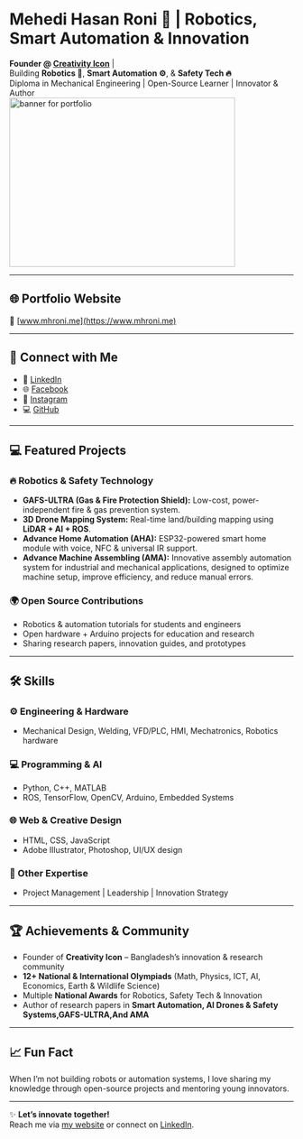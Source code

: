 # Mehedi Hasan Roni 🚀 | Robotics, Smart Automation & Innovation

**Founder @ [Creativity Icon](https://www.creativityicon.com)** |  
Building **Robotics 🤖**, **Smart Automation ⚙️**, & **Safety Tech 🔥**  
Diploma in Mechanical Engineering | Open-Source Learner | Innovator & Author  
<img width="400" height="300" alt="banner for portfolio" src="https://github.com/user-attachments/assets/108dce36-3466-4229-93c9-431342947482" />


---

## 🌐 Portfolio Website
🔗 [www.mhroni.me](https://www.mhroni.me)

---

## 🔗 Connect with Me
- 💼 [LinkedIn](https://www.linkedin.com/in/mehedi-hasan-roni)  
- 🌐 [Facebook](https://www.facebook.com/mhroni.me)  
- 📸 [Instagram](https://www.instagram.com/mhroni.me/)  
- 💻 [GitHub](https://github.com/mhroni-me)  

---

## 💻 Featured Projects

### 🔥 Robotics & Safety Technology
- **GAFS-ULTRA (Gas & Fire Protection Shield):** Low-cost, power-independent fire & gas prevention system.  
- **3D Drone Mapping System:** Real-time land/building mapping using **LiDAR + AI + ROS**.  
- **Advance Home Automation (AHA):** ESP32-powered smart home module with voice, NFC & universal IR support.
- **Advance Machine Assembling (AMA):** Innovative assembly automation system for industrial and mechanical applications, designed to optimize machine setup, improve efficiency, and reduce manual errors. 

### 🌍 Open Source Contributions
- Robotics & automation tutorials for students and engineers  
- Open hardware + Arduino projects for education and research  
- Sharing research papers, innovation guides, and prototypes  

---

## 🛠️ Skills

### ⚙️ Engineering & Hardware
- Mechanical Design, Welding, VFD/PLC, HMI, Mechatronics, Robotics hardware  

### 💻 Programming & AI
- Python, C++, MATLAB  
- ROS, TensorFlow, OpenCV, Arduino, Embedded Systems  

### 🌐 Web & Creative Design
- HTML, CSS, JavaScript  
- Adobe Illustrator, Photoshop, UI/UX design  

### 🎯 Other Expertise
- Project Management | Leadership | Innovation Strategy  

---

## 🏆 Achievements & Community
- Founder of **Creativity Icon** – Bangladesh’s innovation & research community  
- **12+ National & International Olympiads** (Math, Physics, ICT, AI, Economics, Earth & Wildlife Science)  
- Multiple **National Awards** for Robotics, Safety Tech & Innovation  
- Author of research papers in **Smart Automation, AI Drones & Safety Systems,GAFS-ULTRA,And AMA**  

---

## 📈 Fun Fact
When I’m not building robots or automation systems, I love sharing my knowledge through open-source projects and mentoring young innovators.  

---

✨ **Let’s innovate together!**  
Reach me via [my website](https://www.mhroni.me) or connect on [LinkedIn](https://www.linkedin.com/in/mehedi-hasan-roni).
